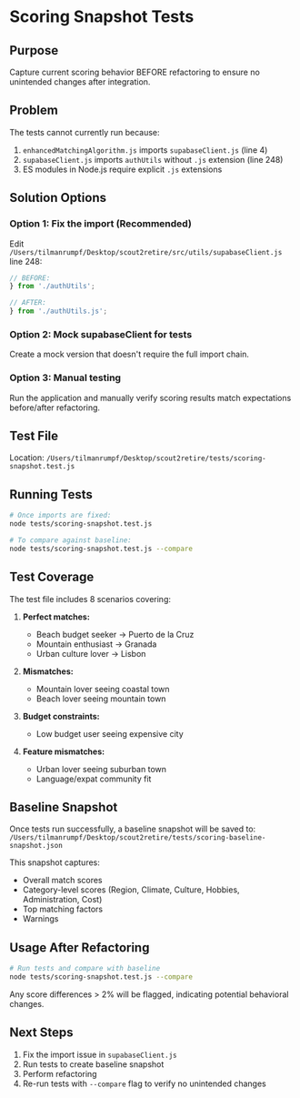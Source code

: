 # Scoring Snapshot Tests

## Purpose

Capture current scoring behavior BEFORE refactoring to ensure no unintended changes after integration.

## Problem

The tests cannot currently run because:
1. `enhancedMatchingAlgorithm.js` imports `supabaseClient.js` (line 4)
2. `supabaseClient.js` imports `authUtils` without `.js` extension (line 248)
3. ES modules in Node.js require explicit `.js` extensions

## Solution Options

### Option 1: Fix the import (Recommended)
Edit `/Users/tilmanrumpf/Desktop/scout2retire/src/utils/supabaseClient.js` line 248:
```javascript
// BEFORE:
} from './authUtils';

// AFTER:
} from './authUtils.js';
```

### Option 2: Mock supabaseClient for tests
Create a mock version that doesn't require the full import chain.

### Option 3: Manual testing
Run the application and manually verify scoring results match expectations before/after refactoring.

## Test File

Location: `/Users/tilmanrumpf/Desktop/scout2retire/tests/scoring-snapshot.test.js`

## Running Tests

```bash
# Once imports are fixed:
node tests/scoring-snapshot.test.js

# To compare against baseline:
node tests/scoring-snapshot.test.js --compare
```

## Test Coverage

The test file includes 8 scenarios covering:

1. **Perfect matches:**
   - Beach budget seeker → Puerto de la Cruz
   - Mountain enthusiast → Granada
   - Urban culture lover → Lisbon

2. **Mismatches:**
   - Mountain lover seeing coastal town
   - Beach lover seeing mountain town

3. **Budget constraints:**
   - Low budget user seeing expensive city

4. **Feature mismatches:**
   - Urban lover seeing suburban town
   - Language/expat community fit

## Baseline Snapshot

Once tests run successfully, a baseline snapshot will be saved to:
`/Users/tilmanrumpf/Desktop/scout2retire/tests/scoring-baseline-snapshot.json`

This snapshot captures:
- Overall match scores
- Category-level scores (Region, Climate, Culture, Hobbies, Administration, Cost)
- Top matching factors
- Warnings

## Usage After Refactoring

```bash
# Run tests and compare with baseline
node tests/scoring-snapshot.test.js --compare
```

Any score differences > 2% will be flagged, indicating potential behavioral changes.

## Next Steps

1. Fix the import issue in `supabaseClient.js`
2. Run tests to create baseline snapshot
3. Perform refactoring
4. Re-run tests with `--compare` flag to verify no unintended changes

